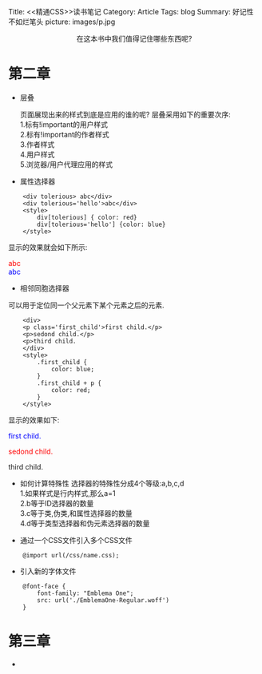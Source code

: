 Title: <<精通CSS>>读书笔记
Category: Article
Tags: blog
Summary: 好记性不如烂笔头
picture: images/p.jpg


<center>在这本书中我们值得记住哪些东西呢?</center>


第二章
===
- 层叠

    页面展现出来的样式到底是应用的谁的呢?
    层叠采用如下的重要次序:<br>
    1.标有!important的用户样式<br>
    2.标有!important的作者样式<br>
    3.作者样式<br>
    4.用户样式<br>
    5.浏览器/用户代理应用的样式<br>

- 属性选择器

```
    <div tolerious> abc</div>
    <div tolerious='hello'>abc</div>
    <style>
        div[tolerious] { color: red}
        div[tolerious='hello'] {color: blue}
    </style>
```

显示的效果就会如下所示:
        <div tolerious> abc</div>
        <div tolerious='hello'>abc</div>
        <style>
            div[tolerious] { color: red}
            div[tolerious='hello'] {color: blue}
        </style>
       
- 相邻同胞选择器

可以用于定位同一个父元素下某个元素之后的元素.
```
    <div>
    <p class='first_child'>first child.</p>
    <p>sedond child.</p>
    <p>third child.
    </div>
    <style>
        .first_child {
            color: blue;
        }
        .first_child + p {
            color: red;
        }
    </style>
```

显示的效果如下:
<div>
    <p class='first_child'>first child.</p>
    <p>sedond child.</p>
    <p>third child.
</div>
    <style>
        .first_child {
            color: blue;
        }
        .first_child + p {
            color: red;
        }
    </style>
        
- 如何计算特殊性
选择器的特殊性分成4个等级:a,b,c,d<br>
1.如果样式是行内样式,那么a=1<br>
2.b等于ID选择器的数量<br>
3.c等于类,伪类,和属性选择器的数量<br>
4.d等于类型选择器和伪元素选择器的数量<br>

- 通过一个CSS文件引入多个CSS文件
```
    @import url(/css/name.css);
```

- 引入新的字体文件
```
    @font-face {
        font-family: "Emblema One";
        src: url('./EmblemaOne-Regular.woff')
    }
```

第三章
==========
- 
